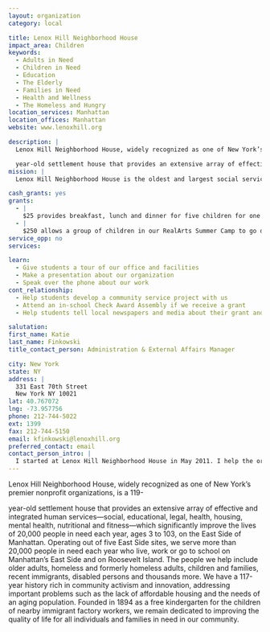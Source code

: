 ```yaml
---
layout: organization
category: local

title: Lenox Hill Neighborhood House
impact_area: Children
keywords: 
  - Adults in Need
  - Children in Need
  - Education
  - The Elderly
  - Families in Need
  - Health and Wellness
  - The Homeless and Hungry
location_services: Manhattan
location_offices: Manhattan
website: www.lenoxhill.org

description: |
  Lenox Hill Neighborhood House, widely recognized as one of New York’s premier nonprofit organizations, is a 119-

  year-old settlement house that provides an extensive array of effective and integrated human services—social, educational, legal, health, housing, mental health, nutritional and fitness—which significantly improve the lives of 20,000 people in need each year, ages 3 to 103, on the East Side of Manhattan. Operating out of five East Side sites, we serve more than 20,000 people in need each year who live, work or go to school on Manhattan’s East Side and on Roosevelt Island.  The people we help include older adults, homeless and formerly homeless adults, children and families, recent immigrants, disabled persons and thousands more.  We have a 117-year history rich in community activism and innovation, addressing important problems such as the lack of affordable housing and the needs of an aging population.  Founded in 1894 as a free kindergarten for the children of nearby immigrant factory workers, we remain dedicated to improving the quality of life for all individuals and families in need in our community. 
mission: |
  Lenox Hill Neighborhood House is the oldest and largest social services and educational organization on the Upper East Side of Manhattan. Operating out of multiple East Side sites, we are a vibrant community organization and serve 20,000 people in need each year who live, work or go to school on Manhattan's East Side and on Roosevelt Island. Our constituents include older adults, homeless and formerly homeless adults, children and families, recent immigrants, disabled persons and thousands more who make up New York City 's wonderful mosaic. 

cash_grants: yes
grants: 
  - |
    $25 provides breakfast, lunch and dinner for five children for one day in our Early Childhood Center
  - |
    $250 allows a group of children in our RealArts Summer Camp to go on two exciting field trips
service_opp: no
services: 

learn: 
  - Give students a tour of our office and facilities
  - Make a presentation about our organization
  - Speak over the phone about our work
cont_relationship: 
  - Help students develop a community service project with us
  - Attend an in-school Check Award Assembly if we receive a grant
  - Help students tell local newspapers and media about their grant and/or project with us

salutation: 
first_name: Katie
last_name: Finkowski
title_contact_person: Administration & External Affairs Manager

city: New York
state: NY
address: |
  331 East 70th Street  
  New York NY 10021
lat: 40.767072
lng: -73.957756
phone: 212-744-5022  
ext: 1399
fax: 212-744-5150
email: kfinkowski@lenoxhill.org
preferred_contact: email
contact_person_intro: |
  I started at Lenox Hill Neighborhood House in May 2011. I help the organization communicate important information about what we do for our community and the kinds of people we serve to the many people who support us throughout New York and the country.
---
```

Lenox Hill Neighborhood House, widely recognized as one of New York’s premier nonprofit organizations, is a 119-

year-old settlement house that provides an extensive array of effective and integrated human services—social, educational, legal, health, housing, mental health, nutritional and fitness—which significantly improve the lives of 20,000 people in need each year, ages 3 to 103, on the East Side of Manhattan. Operating out of five East Side sites, we serve more than 20,000 people in need each year who live, work or go to school on Manhattan’s East Side and on Roosevelt Island.  The people we help include older adults, homeless and formerly homeless adults, children and families, recent immigrants, disabled persons and thousands more.  We have a 117-year history rich in community activism and innovation, addressing important problems such as the lack of affordable housing and the needs of an aging population.  Founded in 1894 as a free kindergarten for the children of nearby immigrant factory workers, we remain dedicated to improving the quality of life for all individuals and families in need in our community. 